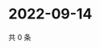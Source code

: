 # 2022-09-14

共 0 条

<!-- BEGIN WEIBO -->
<!-- 最后更新时间 Wed Sep 14 2022 00:06:55 GMT+0800 (China Standard Time) -->

<!-- END WEIBO -->
